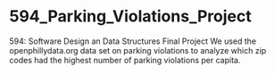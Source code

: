# 594_Parking_Violations_Project

594: Software Design an Data Structures Final Project
We used the openphillydata.org data set on parking violations to analyze which zip codes had the highest number of parking violations per capita. 

